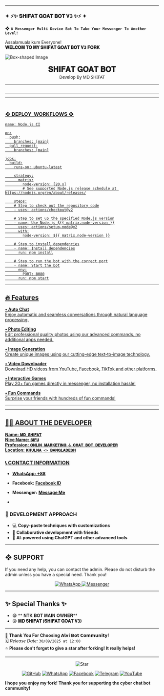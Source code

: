 ---------

### ✦ ⚡✨ 𝐒𝐇𝐈𝐅𝐀𝐓 𝐆𝐎𝐀𝐓 𝐁𝐎𝐓 𝐕3 ✨⚡ ✦

❖ **`A Messenger Multi Device Bot To Take Your Messenger To Another Level!`** 



Assalamualaikum Everyone!  
**𝐖𝐄𝐋𝐂𝐎𝐌 𝐓𝐎 𝐌𝐘 𝐒𝐇𝐈𝐅𝐀𝐓 𝐆𝐎𝐀𝐓 𝐁𝐎𝐓 𝐕3 𝐅𝐎𝐑𝐊**

![Box-shaped Image](https://i.imgur.com/yhHIP5v.jpeg)

<p align="center" style="animation: glow 2s infinite alternate; font-family: 'Segoe UI', Tahoma, Geneva, Verdana, sans-serif;">
  <span style="font-size: 24px; font-weight: bold;">𝐒𝐇𝐈𝐅𝐀𝐓 𝐆𝐎𝐀𝐓 𝐁𝐎𝐓</span><br>
  <span> Develop By MD SHIFAT</span>
</p>

-------

 <p align="center">
  <a href="#"><img src="http://readme-typing-svg.herokuapp.com?color=cyan&center=true&vCenter=true&multiline=false&lines=`𝐒𝐇𝐈𝐅𝐀𝐓+𝐆𝐎𝐀𝐓+𝐁𝐎𝐓+𝐕3`" alt="">

<br>

--------

_______
### <br>   ❖ DEPLOY_WORKFLOWS ❖
```
name: Node.js CI

on:
  push:
    branches: [main]
  pull_request:
    branches: [main]

jobs:
  build:
    runs-on: ubuntu-latest

    strategy:
      matrix:
        node-version: [20.x]
        # See supported Node.js release schedule at https://nodejs.org/en/about/releases/

    steps:
    # Step to check out the repository code
    - uses: actions/checkout@v2

    # Step to set up the specified Node.js version
    - name: Use Node.js ${{ matrix.node-version }}
      uses: actions/setup-node@v2
      with:
        node-version: ${{ matrix.node-version }}

    # Step to install dependencies
    - name: Install dependencies
      run: npm install

    # Step to run the bot with the correct port
    - name: Start the bot
      env:
        PORT: 8080
      run: npm start
```

___

## 🔥 Features  

**• Auto Chat**  
Enjoy automatic and seamless conversations through natural language processing.  

**• Photo Editing**  
Edit professional quality photos using our advanced commands, no additional apps needed.  

**• Image Generation**  
Create unique images using our cutting-edge text-to-image technology.  

**• Video Downloader**  
Download HD videos from YouTube, Facebook, TikTok and other platforms.  

**• Interactive Games**  
Play 20+ fun games directly in messenger, no installation hassle!  

**• Fun Commands**  
Surprise your friends with hundreds of fun commands!  
___


---




## 👨‍💻 **ABOUT THE DEVELOPER**  
  
**Name:** **`𝐌𝐃 𝐒𝐇𝐈𝐅𝐀𝐓`**  
**Nice Name:** **`𝐒𝐈𝐅𝐔`**  
**Profession:** **`𝐎𝐍𝐋𝐈𝐍 𝐌𝐀𝐑𝐊𝐄𝐓𝐈𝐍𝐆 & 𝐂𝐇𝐀𝐓 𝐁𝐎𝐓 𝐃𝐄𝐕𝐄𝐋𝐎𝐏𝐄𝐑`**  
**Location:** **`𝐊𝐇𝐔𝐋𝐍𝐀 <> 𝐁𝐀𝐍𝐆𝐋𝐀𝐃𝐄𝐒𝐇`**  

### 📞 **CONTACT INFORMATION**  
- **WhatsApp:** **[+88](https://wa.me/+8801964467614)**  
- **Facebook:** **[Facebook ID](https://facebook.com/100078859776449)**  
- **Messenger:** **[Message Me](https://m.me/100078859776449)**

- 

### 🚀 **DEVELOPMENT APPROACH**  
- 💻 **Copy-paste techniques with customizations**  
- 🤝 **Collaborative development with friends**  
- 🤖 **AI-powered using ChatGPT and other advanced tools**  




---





## ❖ SUPPORT  
If you need any help, you can contact the admin.
Please do not disturb the admin unless you have a special need. Thank you! 

<p align="center">
  <a href="https://wa.me/+8801964467614?text=AssalamuAlaikum%20Admin%20ALVI%20ISLAM%20Need%20Help%20Please%20Brother%20🫶">
    <img alt="WhatsApp" src="https://img.shields.io/badge/WhatsApp-25D366?style=for-the-badge&logo=whatsapp&logoColor=white">
  </a>
  <a href="https://m.me/100078859776449">
    <img alt="Messenger" src="https://img.shields.io/badge/Messenger-00B2FF?style=for-the-badge&logo=messenger&logoColor=white">
  </a>
</p>

---

## ✨ Special Thanks ✨

- 😁 ** 𝐍𝐓𝐊 𝐁𝐎𝐓 𝐌𝐀𝐈𝐍 𝐎𝐖𝐍𝐄𝐑**  
- 😜 **𝐌𝐃 𝐒𝐇𝐈𝐅𝐀𝐓 (𝐒𝐇𝐈𝐅𝐀𝐓 𝐆𝐎𝐀𝐓 𝐕3)**
---

💖 **Thank You For Choosing 𝗔𝗹𝘃𝗶 𝗕𝗼𝘁 𝗖𝗼𝗺𝗺𝘂𝗻𝗶𝘁𝘆!**  
🗓️ *Release Date:* `30/09/2025 at 12:00`  
⭐ **Please don't forget to give a star after forking! It really helps!**

---

<p align="center">
  <img src="https://img.icons8.com/emoji/48/000000/star-emoji.png" alt="Star" />
</p>

<p align="center">
  <a href="https://github.com/alvi-boss"><img src="https://img.icons8.com/fluency/48/000000/github.png" alt="GitHub"></a>
  <a href="https://wa.me/+966505748978"><img src="https://img.icons8.com/color/48/000000/whatsapp.png" alt="WhatsApp"></a>
  <a href="https://facebook.com/100082607436864"><img src="https://img.icons8.com/fluency/48/000000/facebook.png" alt="Facebook"></a>
  <a href="https://t.me/AKPremiumZone"><img src="https://img.icons8.com/color/48/000000/telegram-app.png" alt="Telegram"></a>
  <a href="https://youtube.com/@SAUniqueBro"><img src="https://img.icons8.com/color/48/000000/youtube-play.png" alt="YouTube"></a>
</p>

**I hope you enjoy my fork! Thank you for supporting the cyber chat bot community!**
